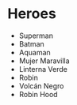 # Heroes

* Superman
* Batman
* Aquaman
* Mujer Maravilla
* Linterna Verde
* Robin
* Volcán Negro
* Robin Hood
